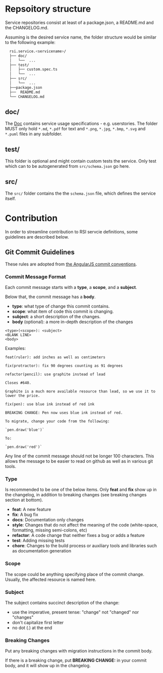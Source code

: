 # Repsoitory structure

Service repositories consist at least of a package.json, a README.md and the CHANGELOG.md. 

Assuming <servicename> is the desired service name, the folder structure would be similar to the following example:

```bash
  rsi.service.<servicename>/
  ├── doc/
  │   └──  ...
  ├── test/
  │   ├── custom.spec.ts
  │   └──  ...
  ├── src/
  │   └──  ...
  ├──package.json
  ├──  README.md
  └── CHANGELOG.md
```

## doc/
The [Doc](./doc) contains service usage specifications - e.g. userstories. The folder MUST only hold `*.md`, `*.pdf` for text and `*.png`, `*.jpg`, `*.bmp`, `*.svg` and `*.puml` files in any subfolder.

## test/
This folder is optional and might contain custom tests the service. Only test which can to be autogenerated from `src/schema.json` go here.

## src/
The `src/` folder contains the the `schema.json` file, which defines the service itself.

# Contribution
In order to streamline contribution to RSI servcie definitions, some guidelines are described below.

## Git Commit Guidelines

These rules are adopted from [the AngularJS commit conventions](https://docs.google.com/document/d/1QrDFcIiPjSLDn3EL15IJygNPiHORgU1_OOAqWjiDU5Y/).

### Commit Message Format

Each commit message starts with a **type**, a **scope**, and a **subject**.

Below that, the commit message has a **body**.

- **type**: what type of change this commit contains.
- **scope**: what item of code this commit is changing.
- **subject**: a short description of the changes.
- **body** (optional): a more in-depth description of the changes

```
<type>(<scope>): <subject>
<BLANK LINE>
<body>
```

Examples:
```
feat(ruler): add inches as well as centimeters
```
```
fix(protractor): fix 90 degrees counting as 91 degrees
```
```
refactor(pencil): use graphite instead of lead

Closes #640.

Graphite is a much more available resource than lead, so we use it to lower the price.
```
```
fix(pen): use blue ink instead of red ink

BREAKING CHANGE: Pen now uses blue ink instead of red.

To migrate, change your code from the following:

`pen.draw('blue')`

To:

`pen.draw('red')`
```

Any line of the commit message should not be longer 100 characters. This allows the message to be easier
to read on github as well as in various git tools.

### Type
Is recommended to be one of the below items. Only **feat** and **fix** show up in the changelog, in addition to breaking changes (see breaking changes section at bottom).

* **feat**: A new feature
* **fix**: A bug fix
* **docs**: Documentation only changes
* **style**: Changes that do not affect the meaning of the code (white-space, formatting, missing
  semi-colons, etc)
* **refactor**: A code change that neither fixes a bug or adds a feature
* **test**: Adding missing tests
* **chore**: Changes to the build process or auxiliary tools and libraries such as documentation
  generation

### Scope
The scope could be anything specifying place of the commit change. Usually, the affected resource is named here.

### Subject
The subject contains succinct description of the change:

* use the imperative, present tense: "change" not "changed" nor "changes"
* don't capitalize first letter
* no dot (.) at the end

### Breaking Changes
Put any breaking changes with migration instructions in the commit body.

If there is a breaking change, put **BREAKING CHANGE:** in your commit body, and it will show up in the changelog.

